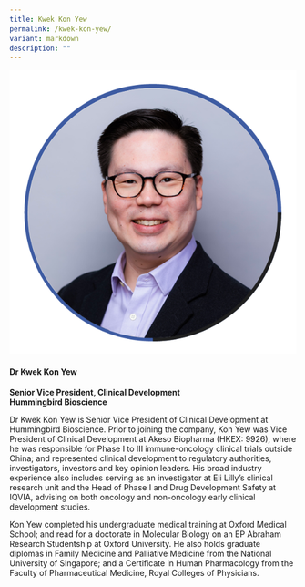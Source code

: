 ```yaml
---
title: Kwek Kon Yew
permalink: /kwek-kon-yew/
variant: markdown
description: ""
---
```

<div class="row">
<div class="col is-3">
<img src="/images/Speakers_KwekKonYew.png">
</div>
<div class="col is-9 speaker-details">
	<h4><b>Dr Kwek Kon Yew</b></h4>
<b>Senior Vice President, Clinical Development<br>
Hummingbird Bioscience</b>
	
<p>Dr Kwek Kon Yew is Senior Vice President of Clinical Development at Hummingbird Bioscience. Prior to joining the company, Kon Yew was Vice President of Clinical Development at Akeso Biopharma (HKEX: 9926), where he was responsible for Phase I to III immune-oncology clinical trials outside China; and represented clinical development to regulatory authorities, investigators, investors and key opinion leaders. His broad industry experience also includes serving as an investigator at Eli Lilly’s clinical research unit and the Head of Phase I and Drug Development Safety at IQVIA, advising on both oncology and non-oncology early clinical development studies.</p>
	
<p>Kon Yew completed his undergraduate medical training at Oxford Medical School; and read for a doctorate in Molecular Biology on an EP Abraham Research Studentship at Oxford University. He also holds graduate diplomas in Family Medicine and Palliative Medicine from the National University of Singapore; and a Certificate in Human Pharmacology from the Faculty of Pharmaceutical Medicine, Royal Colleges of Physicians.</p>
</div>
</div>